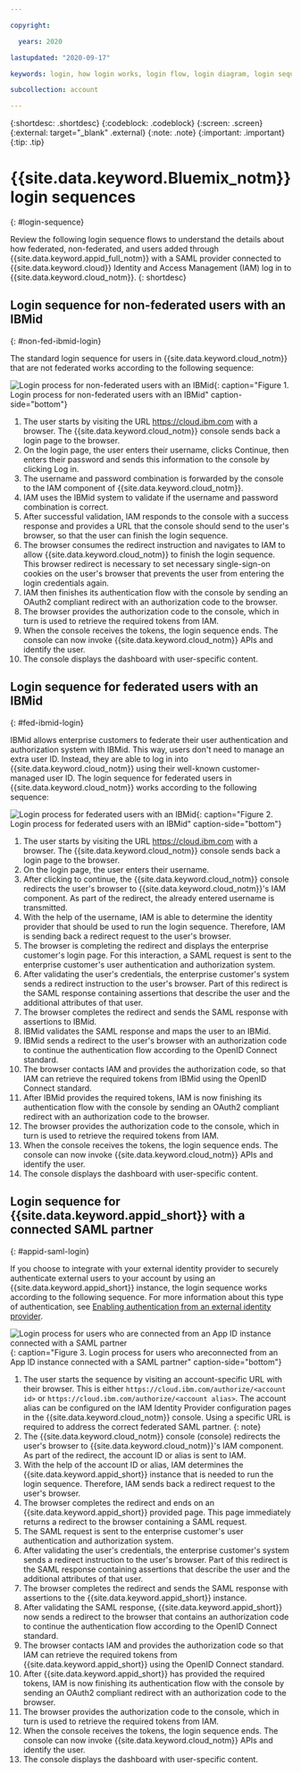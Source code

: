 ```yaml
---

copyright:

  years: 2020

lastupdated: "2020-09-17"

keywords: login, how login works, login flow, login diagram, login sequence

subcollection: account

---
```


{:shortdesc: .shortdesc}
{:codeblock: .codeblock}
{:screen: .screen}
{:external: target="_blank" .external}
{:note: .note}
{:important: .important}
{:tip: .tip}

# {{site.data.keyword.Bluemix_notm}} login sequences
{: #login-sequence}

Review the following login sequence flows to understand the details about how federated, non-federated, and users added through {{site.data.keyword.appid_full_notm}} with a SAML provider connected to {{site.data.keyword.cloud}} Identity and Access Management (IAM) log in to {{site.data.keyword.cloud_notm}}.
{: shortdesc}

## Login sequence for non-federated users with an IBMid
{: #non-fed-ibmid-login}

The standard login sequence for users in {{site.data.keyword.cloud_notm}} that are not federated works according to the following sequence:

![Login process for non-federated users with an IBMid](images/login-nonfed-id.svg "Login process for non-federated users with an IBMid"){: caption="Figure 1. Login process for non-federated users with an IBMid" caption-side="bottom"}


1. The user starts by visiting the URL https://cloud.ibm.com with a browser. The {{site.data.keyword.cloud_notm}} console  sends back a login page to the browser.
2. On the login page, the user enters their username, clicks Continue, then enters their password and sends this information to the console by clicking Log in.
3. The username and password combination is forwarded by the console to the IAM component of {{site.data.keyword.cloud_notm}}.
4. IAM uses the IBMid system to validate if the username and password combination is correct.
5. After successful validation, IAM responds to the console with a success response and provides a URL that the console should send to the user's browser, so that the user can finish the login sequence.
6. The browser consumes the redirect instruction and navigates to IAM to allow {{site.data.keyword.cloud_notm}} to finish the login sequence. This browser redirect is necessary to set necessary single-sign-on cookies on the user's browser that prevents the user from entering the login credentials again.
7. IAM then finishes its authentication flow with the console by sending an OAuth2 compliant redirect with an authorization code to the browser.
8. The browser provides the authorization code to the console, which in turn is used to retrieve the required tokens from IAM.
9. When the console receives the tokens, the login sequence ends. The console can now invoke {{site.data.keyword.cloud_notm}} APIs and identify the user.
10. The console displays the dashboard with user-specific content.

## Login sequence for federated users with an IBMid
{: #fed-ibmid-login}

IBMid allows enterprise customers to federate their user authentication and authorization system with IBMid. This way, users don't need to manage an extra user ID. Instead, they are able to log in into {{site.data.keyword.cloud_notm}} using their well-known customer-managed user ID. The login sequence for federated users in {{site.data.keyword.cloud_notm}} works according to the following sequence:

![Login process for federated users with an IBMid](images/login-fed-id.svg "Login process for federated users with an IBMid"){: caption="Figure 2. Login process for federated users with an IBMid" caption-side="bottom"}

1. The user starts by visiting the URL https://cloud.ibm.com with a browser. The {{site.data.keyword.cloud_notm}} console sends back a login page to the browser.
2. On the login page, the user enters their username.
3. After clicking to continue, the {{site.data.keyword.cloud_notm}} console redirects the user's browser to {{site.data.keyword.cloud_notm}}'s IAM component. As part of the redirect, the already entered username is transmitted.
4. With the help of the username, IAM is able to determine the identity provider that should be used to run the login sequence. Therefore, IAM is sending back a redirect request to the user's browser.
5. The browser is completing the redirect and displays the enterprise customer's login page. For this interaction, a SAML request is sent to the enterprise customer's user authentication and authorization system.
6. After validating the user's credentials, the enterprise customer's system sends a redirect instruction to the user's browser. Part of this redirect is the SAML response containing assertions that describe the user and the additional attributes of that user.
7. The browser completes the redirect and sends the SAML response with assertions to IBMid. 
8. IBMid validates the SAML response and maps the user to an IBMid.
9. IBMid sends a redirect to the user's browser with an authorization code to continue the authentication flow according to the OpenID Connect standard.
10. The browser contacts IAM and provides the authorization code, so that IAM can retrieve the required tokens from IBMid using the OpenID Connect standard.
11. After IBMid provides the required tokens, IAM is now finishing its authentication flow with the console by sending an OAuth2 compliant redirect with an authorization code to the browser.
12. The browser provides the authorization code to the console, which in turn is used to retrieve the required tokens from IAM.
13. When the console receives the tokens, the login sequence ends. The console can now invoke {{site.data.keyword.cloud_notm}} APIs and identify the user.
14. The console displays the dashboard with user-specific content.

## Login sequence for {{site.data.keyword.appid_short}} with a connected SAML partner
{: #appid-saml-login}

If you choose to integrate with your external identity provider to securely authenticate external users to your account by using an {{site.data.keyword.appid_short}} instance, the login sequence works according to the following sequence. For more information about this type of authentication, see [Enabling authentication from an external identity provider](/docs/account?topic=account-idp-integration). 

![Login process for users who are connected from an App ID instance connected with a SAML partner](images/login-appid-saml.svg "Login process for users who are connected from an App ID instance connected with a SAML partner"){: caption="Figure 3. Login process for users who areconnected from an App ID instance connected with a SAML partner" caption-side="bottom"}

1. The user starts the sequence by visiting an account-specific URL with their browser. This is either `https://cloud.ibm.com/authorize/<account id>` or `https://cloud.ibm.com/authorize/<account alias>`. The account alias can be configured on the IAM Identity Provider configuration pages in the {{site.data.keyword.cloud_notm}} console.
Using a specific URL is required to address the correct federated SAML partner.
{: note}
2. The {{site.data.keyword.cloud_notm}} console (console) redirects the user's browser to {{site.data.keyword.cloud_notm}}'s IAM component. As part of the redirect, the account ID or alias is sent to IAM.
3. With the help of the account ID or alias, IAM determines the {{site.data.keyword.appid_short}} instance that is needed to run the login sequence. Therefore, IAM sends back a redirect request to the user's browser.
4. The browser completes the redirect and ends on an {{site.data.keyword.appid_short}} provided page. This page immediately returns a redirect to the browser containing a SAML request.
5. The SAML request is sent to the enterprise customer's user authentication and authorization system.
6. After validating the user's credentials, the enterprise customer's system sends a redirect instruction to the user's browser. Part of this redirect is the SAML response containing assertions that describe the user and the additional attributes of that user.
7. The browser completes the redirect and sends the SAML response with assertions to the {{site.data.keyword.appid_short}} instance. 
8. After validating the SAML response, {{site.data.keyword.appid_short}} now sends a redirect to the browser that contains an authorization code to continue the authentication flow according to the OpenID Connect standard.
9. The browser contacts IAM and provides the authorization code so that IAM can retrieve the required tokens from {{site.data.keyword.appid_short}} using the OpenID Connect standard.
10. After {{site.data.keyword.appid_short}} has provided the required tokens, IAM is now finishing its authentication flow with the console by sending an OAuth2 compliant redirect with an authorization code to the browser.
11. The browser provides the authorization code to the console, which in turn is used to retrieve the required tokens from IAM.
12. When the console receives the tokens, the login sequence ends. The console can now invoke {{site.data.keyword.cloud_notm}} APIs and identify the user.
13. The console displays the dashboard with user-specific content.
